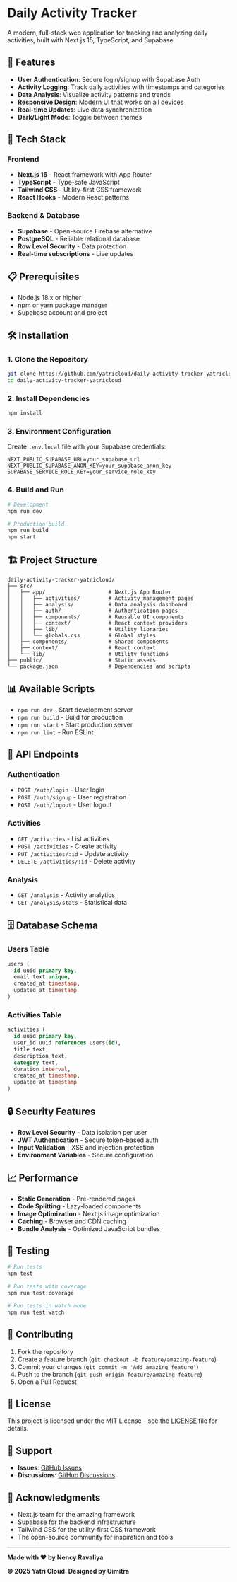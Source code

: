 # Daily Activity Tracker

A modern, full-stack web application for tracking and analyzing daily activities, built with Next.js 15, TypeScript, and Supabase.

## 🌟 Features

- **User Authentication**: Secure login/signup with Supabase Auth
- **Activity Logging**: Track daily activities with timestamps and categories
- **Data Analysis**: Visualize activity patterns and trends
- **Responsive Design**: Modern UI that works on all devices
- **Real-time Updates**: Live data synchronization
- **Dark/Light Mode**: Toggle between themes

## 🚀 Tech Stack

### Frontend
- **Next.js 15** - React framework with App Router
- **TypeScript** - Type-safe JavaScript
- **Tailwind CSS** - Utility-first CSS framework
- **React Hooks** - Modern React patterns

### Backend & Database
- **Supabase** - Open-source Firebase alternative
- **PostgreSQL** - Reliable relational database
- **Row Level Security** - Data protection
- **Real-time subscriptions** - Live updates

## 📋 Prerequisites

- Node.js 18.x or higher
- npm or yarn package manager
- Supabase account and project

## 🛠️ Installation

### 1. Clone the Repository
```bash
git clone https://github.com/yatricloud/daily-activity-tracker-yatricloud.git
cd daily-activity-tracker-yatricloud
```

### 2. Install Dependencies
```bash
npm install
```

### 3. Environment Configuration
Create `.env.local` file with your Supabase credentials:
```env
NEXT_PUBLIC_SUPABASE_URL=your_supabase_url
NEXT_PUBLIC_SUPABASE_ANON_KEY=your_supabase_anon_key
SUPABASE_SERVICE_ROLE_KEY=your_service_role_key
```

### 4. Build and Run
```bash
# Development
npm run dev

# Production build
npm run build
npm start
```

## 🏗️ Project Structure

```
daily-activity-tracker-yatricloud/
├── src/
│   ├── app/                    # Next.js App Router
│   │   ├── activities/         # Activity management pages
│   │   ├── analysis/           # Data analysis dashboard
│   │   ├── auth/               # Authentication pages
│   │   ├── components/         # Reusable UI components
│   │   ├── context/            # React context providers
│   │   ├── lib/                # Utility libraries
│   │   └── globals.css         # Global styles
│   ├── components/             # Shared components
│   ├── context/                # React context
│   └── lib/                    # Utility functions
├── public/                     # Static assets
└── package.json                # Dependencies and scripts
```

## 📊 Available Scripts

- `npm run dev` - Start development server
- `npm run build` - Build for production
- `npm run start` - Start production server
- `npm run lint` - Run ESLint

## 📱 API Endpoints

### Authentication
- `POST /auth/login` - User login
- `POST /auth/signup` - User registration
- `POST /auth/logout` - User logout

### Activities
- `GET /activities` - List activities
- `POST /activities` - Create activity
- `PUT /activities/:id` - Update activity
- `DELETE /activities/:id` - Delete activity

### Analysis
- `GET /analysis` - Activity analytics
- `GET /analysis/stats` - Statistical data

## 🗄️ Database Schema

### Users Table
```sql
users (
  id uuid primary key,
  email text unique,
  created_at timestamp,
  updated_at timestamp
)
```

### Activities Table
```sql
activities (
  id uuid primary key,
  user_id uuid references users(id),
  title text,
  description text,
  category text,
  duration interval,
  created_at timestamp,
  updated_at timestamp
)
```

## 🔒 Security Features

- **Row Level Security** - Data isolation per user
- **JWT Authentication** - Secure token-based auth
- **Input Validation** - XSS and injection protection
- **Environment Variables** - Secure configuration

## 📈 Performance

- **Static Generation** - Pre-rendered pages
- **Code Splitting** - Lazy-loaded components
- **Image Optimization** - Next.js image optimization
- **Caching** - Browser and CDN caching
- **Bundle Analysis** - Optimized JavaScript bundles

## 🧪 Testing

```bash
# Run tests
npm test

# Run tests with coverage
npm run test:coverage

# Run tests in watch mode
npm run test:watch
```

## 📝 Contributing

1. Fork the repository
2. Create a feature branch (`git checkout -b feature/amazing-feature`)
3. Commit your changes (`git commit -m 'Add amazing feature'`)
4. Push to the branch (`git push origin feature/amazing-feature`)
5. Open a Pull Request

## 📄 License

This project is licensed under the MIT License - see the [LICENSE](LICENSE) file for details.

## 🤝 Support

- **Issues**: [GitHub Issues](https://github.com/yatricloud/daily-activity-tracker-yatricloud/issues)
- **Discussions**: [GitHub Discussions](https://github.com/yatricloud/daily-activity-tracker-yatricloud/discussions)

## 🙏 Acknowledgments

- Next.js team for the amazing framework
- Supabase for the backend infrastructure
- Tailwind CSS for the utility-first CSS framework
- The open-source community for inspiration and tools

---

**Made with ❤️ by Nency Ravaliya**

**© 2025 Yatri Cloud. Designed by Uimitra**

